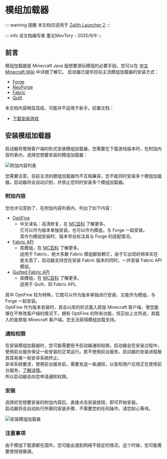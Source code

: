 # 模组加载器

::: warning 提醒
本文档仅适用于 [Zalith Launcher 2](/docs/projects/zl2)
:::

::: info 该文档编写者
墨北MovTery - 2025/9/9
:::

## 前言
模组加载器是 Minecraft Java 版想要游玩模组的必要手段，您可以在 [中文 Minecraft Wiki](https://zh.minecraft.wiki/w/%E5%8A%A0%E8%BD%BD%E5%99%A8Mod?variant=zh-cn) 中详细了解它。
启动器已提供目前主流模组加载器的安装方式：
- [Forge](https://files.minecraftforge.net/)
- [NeoForge](https://neoforged.net/)
- [Fabric](https://fabricmc.net/use/installer/)
- [Quilt](https://quiltmc.org/)  

本文档内容稍显高级，可能并不适用于新手。前置文档：  
- [下载安装游戏](/docs/help/download_game)

## 安装模组加载器
启动器将使用客户端的形式安装模组加载器，您需要在下载游戏版本时，在附加内容列表内，选择您想要安装的模组加载器：  

![附加内容列表](/zh/docs/addons.jpg) 

您需要注意，目前主流的模组加载器均不互相兼容，您不能同时安装多个模组加载器。启动器将会自动识别，并禁止您同时安装多个模组加载器。

### 附加内容

您也许注意到了，在附加内容列表内，列出了如下内容：  
- [OptiFine](https://optifine.net/home)
  - 中文译名：高清修复，在 [MC百科](https://www.mcmod.cn/class/36.html) 了解更多。  
  它可以作为版本单独安装，也可以作为模组，与 Forge 一起安装。  
  其作为模组安装时，版本号会标注其与 Forge 的适配情况。
- [Fabric API](https://modrinth.com/mod/fabric-api)
  - 库模组，在 [MC百科](https://www.mcmod.cn/class/3124.html) 了解更多。  
  适用于 Fabric，绝大多数 Fabric 模组都依赖它，由于它出现的频率实在是太高了，启动器支持您在安装 Fabric 版本的同时，一并安装 Fabric API 模组。
- [Quilted Fabric API](https://modrinth.com/mod/qsl)
  - 库模组，在 [MC百科](https://www.mcmod.cn/class/6788.html) 了解更多。  
  适用于 Quilt，同 Fabric API。

其中 OptiFine 较为特殊，它既可以作为版本单独进行安装，又能作为模组，与 Forge 一起安装。   
OptiFine 作为版本安装时，其会以库的形式载入原版 Minecraft 客户端，使您能够在不修改客户端的情况下，拥有 OptiFine 的所有功能，但正如上文所说，其载入的是原版 Minecraft 客户端，您无法获得模组加载支持。

### 通知权限

在安装模组加载器时，您可能需要授予启动器通知权限，启动器会在安装过程中，使用前台服务保证一些安装的正常运行。若不使用前台服务，启动器的安装进程极其容易被一些安卓系统终止。  
安卓系统要求，使用前台服务前，需要发送一条通知，以告知用户应用正在使用前台服务，[了解详情](https://developer.android.com/develop/background-work/services/fgs)。  
所以启动器会向您申请通知权限。

### 安装

选择好您想要安装的附加内容后，直接点击安装按钮，即可开始安装。  
启动器将会自动执行所需的安装步骤，不需要您的任何操作，请您耐心等待。  

![安装模组加载器](/zh/docs/install_modloader.jpg)

### 注意事项

由于模组下载源都在国外，您可能会遇到网络不稳定的情况，这个时候，您可能需要使用镜像源。